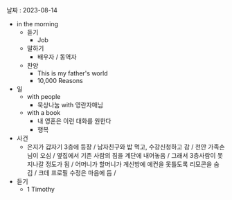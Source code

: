 날짜 : 2023-08-14
- in the morning
	- 듣기
		- Job
	- 말하기
		-  배우자 / 동역자 
	- 찬양
		- This is my father's world
		- 10,000 Reasons
- 일
	- with people
		- 묵상나눔 with 영란자매님
	- with a book
		- 내 영혼은 이런 대화를 원한다
		- 행복
- 사건
	- 은지가 갑자기 3층에 등장 / 남자친구와 밥 먹고, 수강신청하고 감 / 천안 가족손님이 오심 / 옆집에서 기존 사람의 짐을 계단에 내어놓음 / 그래서 3층사람이 못지나갈 정도가 됨 / 어머니가 할머니가 계신방에 에컨을 못틀도록 리모콘을 숨김 / 크데 프로필 수정은 마음에 듬 / 
- 듣기
	- 1 Timothy
